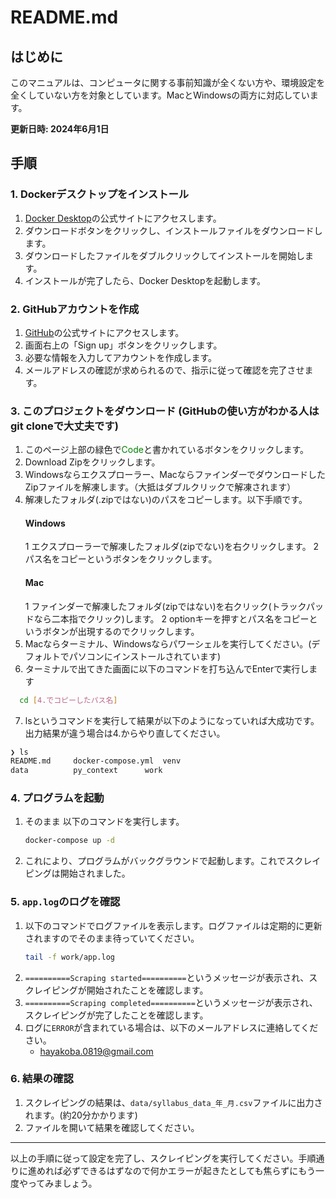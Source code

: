 
# README.md

## はじめに
このマニュアルは、コンピュータに関する事前知識が全くない方や、環境設定を全くしていない方を対象としています。MacとWindowsの両方に対応しています。

**更新日時: 2024年6月1日**

## 手順

### 1. Dockerデスクトップをインストール
1. [Docker Desktop](https://www.docker.com/products/docker-desktop/)の公式サイトにアクセスします。
2. ダウンロードボタンをクリックし、インストールファイルをダウンロードします。
3. ダウンロードしたファイルをダブルクリックしてインストールを開始します。
4. インストールが完了したら、Docker Desktopを起動します。

### 2. GitHubアカウントを作成
1. [GitHub](https://github.com/)の公式サイトにアクセスします。
2. 画面右上の「Sign up」ボタンをクリックします。
3. 必要な情報を入力してアカウントを作成します。
4. メールアドレスの確認が求められるので、指示に従って確認を完了させます。

### 3. このプロジェクトをダウンロード (GitHubの使い方がわかる人はgit cloneで大丈夫です)
1. このページ上部の緑色で<span style="color: green;">Code</span>と書かれているボタンをクリックします。
2. Download Zipをクリックします。
3. Windowsならエクスプローラー、MacならファインダーでダウンロードしたZipファイルを解凍します。（大抵はダブルクリックで解凍されます）
4. 解凍したフォルダ(.zipではない)のパスをコピーします。以下手順です。
    #### Windows
   1 エクスプローラーで解凍したフォルダ(zipでない)を右クリックします。
   2 パス名をコピーというボタンをクリックします。
    #### Mac
   1 ファインダーで解凍したフォルダ(zipではない)を右クリック(トラックパッドなら二本指でクリック)します。
   2 optionキーを押すとパス名をコピーというボタンが出現するのでクリックします。
5. Macならターミナル、Windowsならパワーシェルを実行してください。(デフォルトでパソコンにインストールされています)
6. ターミナルで出てきた画面に以下のコマンドを打ち込んでEnterで実行します
  
  ```bash
    cd [4.でコピーしたパス名]
  ```
7. lsというコマンドを実行して結果が以下のようになっていれば大成功です。出力結果が違う場合は4.からやり直してください。

  ```bash
  ❯ ls
  README.md		docker-compose.yml	venv
  data			py_context		work
  ```


### 4. プログラムを起動
1. そのまま 以下のコマンドを実行します。
   ```bash
   docker-compose up -d
   ```
2. これにより、プログラムがバックグラウンドで起動します。これでスクレイピングは開始されました。

### 5. `app.log`のログを確認
1. 以下のコマンドでログファイルを表示します。ログファイルは定期的に更新されますのでそのまま待っていてください。
   ```bash
   tail -f work/app.log
   ```
2. `==========Scraping started==========`というメッセージが表示され、スクレイピングが開始されたことを確認します。
3. `==========Scraping completed==========`というメッセージが表示され、スクレイピングが完了したことを確認します。
4. ログに`ERROR`が含まれている場合は、以下のメールアドレスに連絡してください。
   - hayakoba.0819@gmail.com

### 6. 結果の確認
1. スクレイピングの結果は、`data/syllabus_data_年_月.csv`ファイルに出力されます。(約20分かかります)
2. ファイルを開いて結果を確認してください。

---

以上の手順に従って設定を完了し、スクレイピングを実行してください。手順通りに進めれば必ずできるはずなので何かエラーが起きたとしても焦らずにもう一度やってみましょう。
